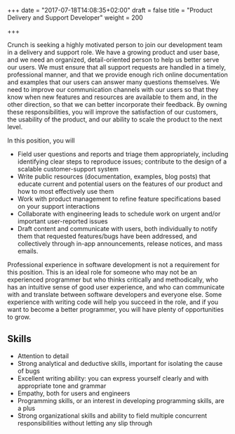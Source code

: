 +++
date = "2017-07-18T14:08:35+02:00"
draft = false
title = "Product Delivery and Support Developer"
weight = 200

+++

Crunch is seeking a highly motivated person to join our development team in a delivery and support role. We have a growing product and user base, and we need an organized, detail-oriented person to help us better serve our users. We must ensure that all support requests are handled in a timely, professional manner, and that we provide enough rich online documentation and examples that our users can answer many questions themselves. We need to improve our communication channels with our users so that they know when new features and resources are available to them and, in the other direction, so that we can better incorporate their feedback. By owning these responsibilities, you will improve the satisfaction of our customers, the usability of the product, and our ability to scale the product to the next level.

In this position, you will

* Field user questions and reports and triage them appropriately, including identifying clear steps to reproduce issues; contribute to the design of a scalable customer-support system
* Write public resources (documentation, examples, blog posts) that educate current and potential users on the features of our product and how to most effectively use them
* Work with product management to refine feature specifications based on your support interactions
* Collaborate with engineering leads to schedule work on urgent and/or important user-reported issues
* Draft content and communicate with users, both individually to notify them that requested features/bugs have been addressed, and collectively through in-app announcements, release notices, and mass emails.

Professional experience in software development is not a requirement for this position. This is an ideal role for someone who may not be an experienced programmer but who thinks critically and methodically, who has an intuitive sense of good user experience, and who can communicate with and translate between software developers and everyone else. Some experience with writing code will help you succeed in the role, and if you want to become a better programmer, you will have plenty of opportunities to grow.

## Skills

* Attention to detail
* Strong analytical and deductive skills, important for isolating the cause of bugs
* Excellent writing ability: you can express yourself clearly and with appropriate tone and grammar
* Empathy, both for users and engineers
* Programming skills, or an interest in developing programming skills, are a plus
* Strong organizational skills and ability to field multiple concurrent responsibilities without letting any slip through
